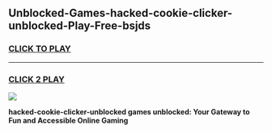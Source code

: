 
## Unblocked-Games-hacked-cookie-clicker-unblocked-Play-Free-bsjds
<h3>
<a href="https://premium76.site?title=hacked-cookie-clicker-unblocked&ref=10A">CLICK TO PLAY</a></h3>
<hr>

<h3>
<a href="https://premium76.site?title=hacked-cookie-clicker-unblocked&ref=10A">CLICK 2 PLAY</a>
  
</h3>

<a href="https://premium76.site?title=hacked-cookie-clicker-unblocked&ref=10A"><img src="https://clearcache.store/games.png"></a>


**hacked-cookie-clicker-unblocked games unblocked: Your Gateway to Fun and Accessible Online Gaming**
